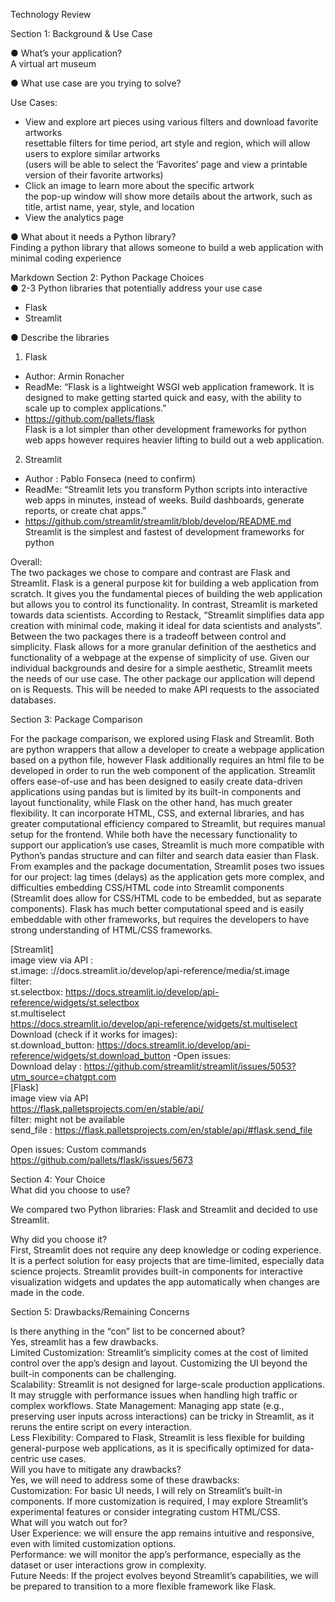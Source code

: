 Technology Review

Section 1: Background & Use Case  

● What’s your application?  
	A virtual art museum 

● What use case are you trying to solve?

Use Cases: 

- View and explore art pieces using various filters and download favorite artworks   
resettable filters for time period, art style and region, which will allow users to   explore similar artworks  
(users will be able to select the ‘Favorites’ page and view a printable version of   their favorite artworks)  
- Click an image to learn more about the specific artwork  
the  pop-up window will show more details about the artwork, such as title, artist  name, year, style, and location  
- View the analytics page  

● What about it needs a Python library?  
Finding a python library that allows someone to build a web application with minimal  coding experience  

Markdown Section 2: Python Package Choices  
● 2-3 Python libraries that potentially address your use case  
- Flask  
- Streamlit  

● Describe the libraries  

1) Flask
- Author: Armin Ronacher 
- ReadMe: “Flask is a lightweight WSGI web application framework. It is designed to   make getting started quick and easy, with the ability to scale up to complex  applications.”  
- https://github.com/pallets/flask  
Flask is a lot simpler than other development frameworks for python web apps however  requires heavier lifting to build out a web application.  

2) Streamlit  
- Author :  Pablo Fonseca (need to confirm)  
- ReadMe: “Streamlit lets you transform Python scripts into interactive web apps in   minutes, instead of weeks. Build dashboards, generate reports, or create chat apps.”  
- https://github.com/streamlit/streamlit/blob/develop/README.md  
Streamlit is the simplest and fastest of development frameworks for python  

Overall:  
	The two packages we chose to compare and contrast are Flask and Streamlit. Flask  is a general purpose kit for building a web application from scratch. It gives you the fundamental pieces of building the web application but allows you to control its functionality. In contrast, Streamlit is marketed towards data scientists. According to Restack, “Streamlit simplifies data app creation with minimal code, making it ideal for data scientists and analysts”. Between the two packages there is a tradeoff between control and simplicity. Flask allows for a more granular definition of the aesthetics and functionality of a webpage at the expense of simplicity of use. Given our individual backgrounds and desire for a simple aesthetic, Streamlit meets the needs of our use case. The other package our application will depend on is Requests. This will be needed to make API requests to the associated databases. 

Section 3: Package Comparison 

For the package comparison, we explored using Flask and Streamlit. Both are python wrappers that allow a developer to create a webpage application based on a python file, however Flask additionally requires an html file to be developed in order to run the web component of the application. Streamlit offers ease-of-use and has been designed to easily create data-driven applications using pandas but is limited by its built-in components and layout functionality, while Flask on the other hand, has much greater flexibility. It can incorporate HTML, CSS, and external libraries, and has greater computational efficiency compared to Streamlit, but requires manual setup for the frontend. While both have the necessary functionality to support our application’s use cases, Streamlit is much more compatible with Python’s pandas structure and can filter and search data easier than Flask. From examples and the package documentation, Streamlit poses two issues for our project: lag times (delays) as the application gets more complex, and difficulties embedding CSS/HTML code into Streamlit components (Streamlit does allow for CSS/HTML code to be embedded, but as separate components). Flask has much better computational speed and is easily embeddable with other frameworks, but requires the developers to have strong understanding of HTML/CSS frameworks.

[Streamlit]  
image view via API :  
st.image: ://docs.streamlit.io/develop/api-reference/media/st.image  
filter:    
st.selectbox: https://docs.streamlit.io/develop/api-reference/widgets/st.selectbox  
st.multiselect  
https://docs.streamlit.io/develop/api-reference/widgets/st.multiselect  
Download (check if it works for images):  
st.download_button: https://docs.streamlit.io/develop/api-reference/widgets/st.download_button
-Open issues:  
Download delay : https://github.com/streamlit/streamlit/issues/5053?utm_source=chatgpt.com  
[Flask]  
image view via API  
https://flask.palletsprojects.com/en/stable/api/  
filter: might not be available  
send_file : https://flask.palletsprojects.com/en/stable/api/#flask.send_file  

Open issues: Custom commands  
https://github.com/pallets/flask/issues/5673  

Section 4: Your Choice  
What did you choose to use?  

We compared two Python libraries: Flask and Streamlit and decided to use Streamlit.  

Why did you choose it?  
First, Streamlit does not require any deep knowledge or coding experience. It is a perfect solution for easy projects that are time-limited, especially data science projects. Streamlit provides built-in components for interactive visualization widgets and updates the app automatically when changes are made in the code.

Section 5: Drawbacks/Remaining Concerns 

Is there anything in the “con” list to be concerned about?  
Yes, streamlit has a few drawbacks.  
Limited Customization: Streamlit’s simplicity comes at the cost of limited control over the app’s design and layout. Customizing the UI beyond the built-in components can be challenging.  
Scalability: Streamlit is not designed for large-scale production applications. It may struggle with performance issues when handling high traffic or complex workflows.
State Management: Managing app state (e.g., preserving user inputs across interactions) can be tricky in Streamlit, as it reruns the entire script on every interaction.  
Less Flexibility: Compared to Flask, Streamlit is less flexible for building general-purpose web applications, as it is specifically optimized for data-centric use cases.  
Will you have to mitigate any drawbacks?  
Yes, we will need to address some of these drawbacks:  
Customization: For basic UI needs, I will rely on Streamlit’s built-in components. If more customization is required, I may explore Streamlit’s experimental features or consider integrating custom HTML/CSS.  
What will you watch out for?  
User Experience: we will ensure the app remains intuitive and responsive, even with limited customization options.  
Performance: we will monitor the app’s performance, especially as the dataset or user interactions grow in complexity.  
Future Needs: If the project evolves beyond Streamlit’s capabilities, we will be prepared to transition to a more flexible framework like Flask.  

